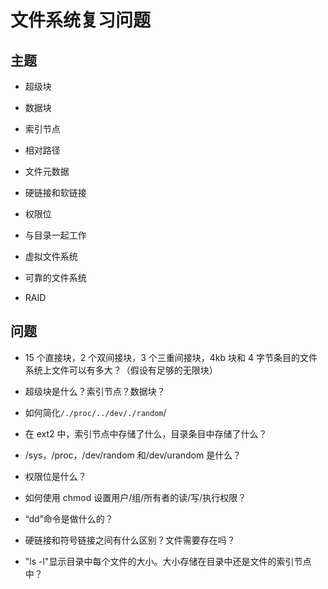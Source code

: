 # 文件系统复习问题

## 主题

+   超级块

+   数据块

+   索引节点

+   相对路径

+   文件元数据

+   硬链接和软链接

+   权限位

+   与目录一起工作

+   虚拟文件系统

+   可靠的文件系统

+   RAID

## 问题

+   15 个直接块，2 个双间接块，3 个三重间接块，4kb 块和 4 字节条目的文件系统上文件可以有多大？（假设有足够的无限块）

+   超级块是什么？索引节点？数据块？

+   如何简化`/./proc/../dev/./random`/

+   在 ext2 中，索引节点中存储了什么，目录条目中存储了什么？

+   /sys，/proc，/dev/random 和/dev/urandom 是什么？

+   权限位是什么？

+   如何使用 chmod 设置用户/组/所有者的读/写/执行权限？

+   “dd”命令是做什么的？

+   硬链接和符号链接之间有什么区别？文件需要存在吗？

+   "ls -l"显示目录中每个文件的大小。大小存储在目录中还是文件的索引节点中？
